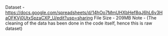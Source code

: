 Dataset -  https://docs.google.com/spreadsheets/d/14hOo7MmUHXbHef8qJ6hL6v3HaOFKVj0UtxSpzaCXP_U/edit?usp=sharing
File Size - 209MB
Note - (The cleaning of the data has been done in the code itself, hence this is raw dataset)
